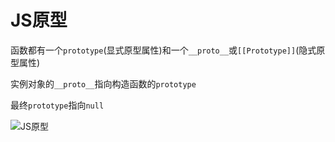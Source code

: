 # JS原型

函数都有一个`prototype`(显式原型属性)和一个`__proto__`或`[[Prototype]]`(隐式原型属性)

实例对象的`__proto__`指向构造函数的`prototype`

最终`prototype`指向`null`

![JS原型](/../assets/js/原型.png)